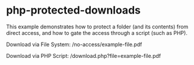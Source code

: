 # php-protected-downloads
This example demonstrates how to protect a folder (and its contents) from direct access, and how to gate the access through a script (such as PHP).

Download via File System:
/no-access/example-file.pdf

Download via PHP Script:
/download.php?file=example-file.pdf
